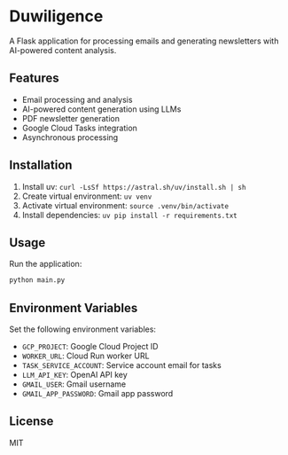 # Duwiligence

A Flask application for processing emails and generating newsletters with AI-powered content analysis.

## Features

- Email processing and analysis
- AI-powered content generation using LLMs
- PDF newsletter generation
- Google Cloud Tasks integration
- Asynchronous processing

## Installation

1. Install uv: `curl -LsSf https://astral.sh/uv/install.sh | sh`
2. Create virtual environment: `uv venv`
3. Activate virtual environment: `source .venv/bin/activate`
4. Install dependencies: `uv pip install -r requirements.txt`

## Usage

Run the application:

```bash
python main.py
```

## Environment Variables

Set the following environment variables:

- `GCP_PROJECT`: Google Cloud Project ID
- `WORKER_URL`: Cloud Run worker URL
- `TASK_SERVICE_ACCOUNT`: Service account email for tasks
- `LLM_API_KEY`: OpenAI API key
- `GMAIL_USER`: Gmail username
- `GMAIL_APP_PASSWORD`: Gmail app password

## License

MIT
